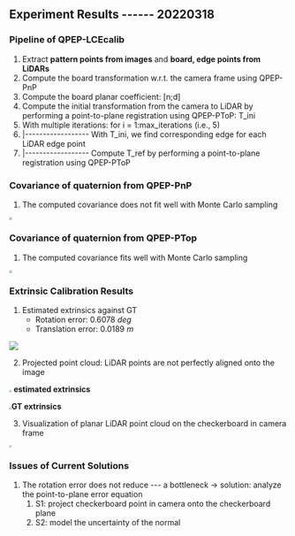 ## Experiment Results ------ 20220318

### Pipeline of QPEP-LCEcalib

1. Extract **pattern points from images** and **board, edge points from LiDARs**
2. Compute the board transformation w.r.t. the camera frame using QPEP-PnP
3. Compute the board planar coefficient: [n;d]
4. Compute the initial transformation from the camera to LiDAR by performing a point-to-plane registration using QPEP-PToP: T_ini
5. With multiple iterations: for i = 1:max_iterations (i.e., 5)
6. |------------------ With T_ini, we find corresponding edge for each LiDAR edge point
7. |------------------ Compute T_ref by performing a point-to-plane registration using QPEP-PToP       

### Covariance of quaternion from QPEP-PnP

1. The computed covariance does not fit well with Monte Carlo sampling

<img src="figure/qpep_pnp_covariance.jpg" style="zoom: 33%;" /> 

### Covariance of quaternion from QPEP-PTop

1. The computed covariance fits well with Monte Carlo sampling

<img src="figure/qpep_pTop_covariance.jpg" style="zoom: 33%;" /> 

### Extrinsic Calibration Results

1. Estimated extrinsics against GT
   * Rotation error: 0.6078 *deg*
   * Translation error: 0.0189 *m*

<img src="figure/estimated_gt.png" style="zoom: 100%;" />

2. Projected point cloud: LiDAR points are not perfectly aligned onto the image

<img src="figure/projected_point_est.jpg" style="zoom: 25%;" /> **estimated extrinsics**

<img src="figure/projected_point_gt.jpg" style="zoom: 25%;" />**GT extrinsics**

3. Visualization of planar LiDAR point cloud on the checkerboard in camera frame

<img src="figure/qpep_pTop_aligned_points.jpg" style="zoom: 25%;" />

### Issues of Current Solutions

1. The rotation error does not reduce --- a bottleneck -> solution: analyze the point-to-plane error equation
   1. S1: project checkerboard point in camera onto the checkerboard plane 
   2. S2: model the uncertainty of the normal





















